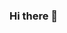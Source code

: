 ### Hi there 👋

<!--
**pwaist/pwaist** is a ✨ _special_ ✨ repository because its the Repository from https://pwa.ist appears on your GitHub profile.
There are only really unimportant files, it only for me to test. 

Here are some ideas to get you started:

- 🔭 I’m currently working on system.shop
- 🌱 I’m currently learning headles cms
- 👯 I’m looking to collaborate on all things with PWA
- 🤔 I’m looking for help with JavaScript
- 💬 Ask me about php, css, html
- 📫 How to reach me: pwaistt@gmail.com
- 😄 Pronouns: what?
- ⚡ Fun fact: today I laught about Donald Trump
-->
